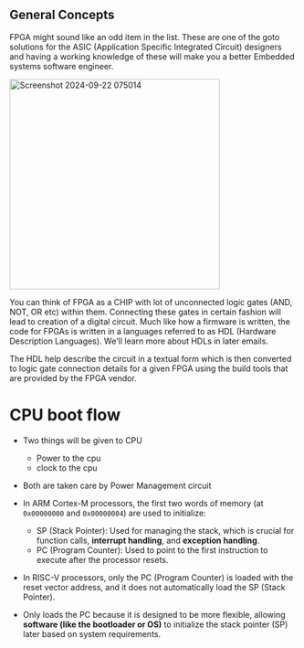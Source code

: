 ## General Concepts
FPGA might sound like an odd item in the list. These are one of the goto solutions for the ASIC (Application Specific Integrated Circuit) 
designers and having a working knowledge of these will make you a better Embedded systems software engineer.


<img width="368" alt="Screenshot 2024-09-22 075014" src="https://github.com/user-attachments/assets/66a5b1df-33ca-4c86-b908-d6afb8ae62f4">

You can think of FPGA as a CHIP with lot of unconnected logic gates (AND, NOT, OR etc) within them. Connecting these gates in 
certain fashion will lead to creation of a digital circuit. Much like how a firmware is written, the code for FPGAs is written in a 
languages referred to as HDL (Hardware Description Languages). We'll learn more about HDLs in later emails.



The HDL help describe the circuit in a textual form which is then converted to logic gate connection details for a given FPGA 
using the build tools that are provided by the FPGA vendor.


# CPU boot flow
- Two things will be given to CPU
    - Power to the cpu
    - clock to the cpu
 
- Both are taken care by Power Management circuit

- In ARM Cortex-M processors, the first two words of memory (at `0x00000000` and `0x00000004`) are used to initialize:

    - SP (Stack Pointer): Used for managing the stack, which is crucial for function calls, **interrupt handling**, and **exception handling**.
    - PC (Program Counter): Used to point to the first instruction to execute after the processor resets.

- In RISC-V processors, only the PC (Program Counter) is loaded with the reset vector address, and it does not automatically load the SP (Stack Pointer).

- Only loads the PC because it is designed to be more flexible, allowing **software (like the bootloader or OS)** to initialize the stack pointer (SP) later based on system requirements. 
